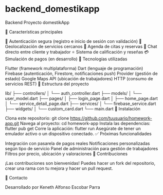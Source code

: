 # backend_domestikapp
Backend Proyecto domestikApp

📱 Características principales

🔐 Autenticación segura (registro e inicio de sesión con validación)
📍 Geolocalización de servicios cercanos
📆 Agenda de citas y reservas
💬 Chat directo entre cliente y trabajador
⭐ Sistema de calificación y reseñas
💳 Simulación de pagos (en desarrollo)
🚀 Tecnologías utilizadas

Flutter (framework multiplataforma)
Dart (lenguaje de programación)
Firebase (autenticación, Firestore, notificaciones push)
Provider (gestión de estado)
Google Maps API (ubicación de trabajadores)
HTTP (consumo de servicios REST)
📂 Estructura del proyecto

lib/
├── controllers/
│   └── auth_controller.dart
├── models/
│   └── user_model.dart
├── pages/
│   ├── login_page.dart
│   ├── home_page.dart
│   └── service_detail_page.dart
├── services/
│   └── firebase_service.dart
├── widgets/
│   └── custom_card.dart
└── main.dart
🔧 Instalación

Clona este repositorio:
git clone https://github.com/tuusuario/homework-app.git
Navega al proyecto:
cd homework-app
Instala las dependencias:
flutter pub get
Corre la aplicación:
flutter run
Asegúrate de tener un emulador activo o un dispositivo conectado.
✅ Próximas funcionalidades

Integración con pasarela de pagos reales
Notificaciones personalizadas según tipo de servicio
Panel de administración para gestión de trabajadores
Filtros por precio, ubicación y valoraciones
👥 Contribuciones

¡Las contribuciones son bienvenidas! Puedes hacer un fork del repositorio, crear una rama con tu mejora y hacer un pull request.

📧 Contacto

Desarrollado por Keneth Alfonso Escobar Parra
